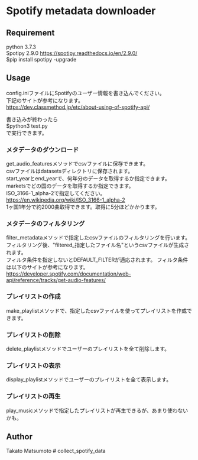 Spotify metadata downloader  
====

## Requirement  
python 3.7.3  
Spotipy 2.9.0 https://spotipy.readthedocs.io/en/2.9.0/   
$pip install spotipy -upgrade


## Usage  
config.iniファイルにSpotifyのユーザー情報を書き込んでください。  
下記のサイトが参考になります。  
https://dev.classmethod.jp/etc/about-using-of-spotify-api/

書き込みが終わったら  
$python3 test.py  
で実行できます。



### メタデータのダウンロード  
get_audio_featuresメソッドでcsvファイルに保存できます。  
csvファイルはdatasetsディレクトリに保存されます。    
start_yearとend_yearで、何年分のデータを取得するか指定できます。  
marketsでどの国のデータを取得するか指定できます。  
ISO_3166-1_alpha-2で指定してください。https://en.wikipedia.org/wiki/ISO_3166-1_alpha-2  
1ヶ国1年分で約2000曲取得できます。取得に5分ほどかかります。  

### メタデータのフィルタリング  
filter_metadataメソッドで指定したcsvファイルのフィルタリングを行います。  
フィルタリング後、"filtered_指定したファイル名"というcsvファイルが生成されます。  
フィルタ条件を指定しないとDEFAULT_FILTERが適応されます。
フィルタ条件は以下のサイトが参考になります。  
https://developer.spotify.com/documentation/web-api/reference/tracks/get-audio-features/  

  
### プレイリストの作成  
make_playlistメソッドで、指定したcsvファイルを使ってプレイリストを作成できます。  
  
### プレイリストの削除  
delete_playlistメソッドでユーザーのプレイリストを全て削除します。  
  
### プレイリストの表示  
display_playlistメソッドでユーザーのプレイリストを全て表示します。  
  
### プレイリストの再生  
play_musicメソッドで指定したプレイリストが再生できるが、あまり使わないかも。  

  
## Author  
Takato Matsumoto  # collect_spotify_data
